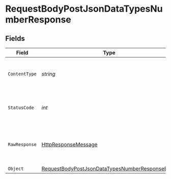 # RequestBodyPostJsonDataTypesNumberResponse


## Fields

| Field                                                                                                                       | Type                                                                                                                        | Required                                                                                                                    | Description                                                                                                                 |
| --------------------------------------------------------------------------------------------------------------------------- | --------------------------------------------------------------------------------------------------------------------------- | --------------------------------------------------------------------------------------------------------------------------- | --------------------------------------------------------------------------------------------------------------------------- |
| `ContentType`                                                                                                               | *string*                                                                                                                    | :heavy_check_mark:                                                                                                          | HTTP response content type for this operation                                                                               |
| `StatusCode`                                                                                                                | *int*                                                                                                                       | :heavy_check_mark:                                                                                                          | HTTP response status code for this operation                                                                                |
| `RawResponse`                                                                                                               | [HttpResponseMessage](https://learn.microsoft.com/en-us/dotnet/api/system.net.http.httpresponsemessage?view=net-5.0)        | :heavy_check_mark:                                                                                                          | Raw HTTP response; suitable for custom response parsing                                                                     |
| `Object`                                                                                                                    | [RequestBodyPostJsonDataTypesNumberResponseBody](../../Models/Operations/RequestBodyPostJsonDataTypesNumberResponseBody.md) | :heavy_minus_sign:                                                                                                          | OK                                                                                                                          |